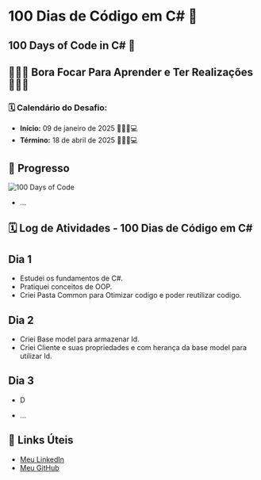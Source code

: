 # 100 Dias de Código em C# 🚀
## 100 Days of Code in C# 🚀
## 🌟🌟🌟 Bora Focar Para Aprender e Ter Realizações 🚀🚀🚀

### 🗓️ Calendário do Desafio: 
- **Início:** 09 de janeiro de 2025 🎯✨🚀💻 
- **Término:** 18 de abril de 2025 🎯✨🚀💻 

## 🌟 Progresso

![100 Days of Code](https://img.shields.io/badge/100DaysOfCode-blueviolet)

- ...

## 🗓️ Log de Atividades - 100 Dias de Código em C#

## Dia 1
- Estudei os fundamentos de C#.
- Pratiquei conceitos de OOP.
- Criei Pasta Common para Otimizar codigo e poder reutilizar codigo.

## Dia 2
- Criei Base model para armazenar Id.
- Criei Cliente e suas propriedades e com herança da base model para utilizar Id.

## Dia 3
- D

- ...

## 🔗 Links Úteis

- [Meu LinkedIn](https://www.linkedin.com/in/valdemar-teider-5336b394/)
- [Meu GitHub](https://github.com/1985Valdemar)
